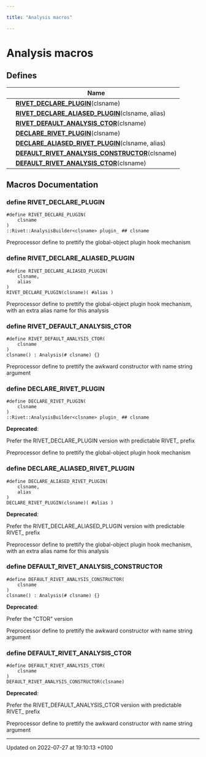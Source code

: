```yaml
---

title: "Analysis macros"

---
```


# Analysis macros



## Defines

|                | Name           |
| -------------- | -------------- |
|  | **[RIVET_DECLARE_PLUGIN](http://example.org/modules/group__anamacros/#define-rivet-declare-plugin)**(clsname)  |
|  | **[RIVET_DECLARE_ALIASED_PLUGIN](http://example.org/modules/group__anamacros/#define-rivet-declare-aliased-plugin)**(clsname, alias)  |
|  | **[RIVET_DEFAULT_ANALYSIS_CTOR](http://example.org/modules/group__anamacros/#define-rivet-default-analysis-ctor)**(clsname)  |
|  | **[DECLARE_RIVET_PLUGIN](http://example.org/modules/group__anamacros/#define-declare-rivet-plugin)**(clsname)  |
|  | **[DECLARE_ALIASED_RIVET_PLUGIN](http://example.org/modules/group__anamacros/#define-declare-aliased-rivet-plugin)**(clsname, alias)  |
|  | **[DEFAULT_RIVET_ANALYSIS_CONSTRUCTOR](http://example.org/modules/group__anamacros/#define-default-rivet-analysis-constructor)**(clsname)  |
|  | **[DEFAULT_RIVET_ANALYSIS_CTOR](http://example.org/modules/group__anamacros/#define-default-rivet-analysis-ctor)**(clsname)  |




## Macros Documentation

### define RIVET_DECLARE_PLUGIN

```
#define RIVET_DECLARE_PLUGIN(
    clsname
)
::Rivet::AnalysisBuilder<clsname> plugin_ ## clsname
```


Preprocessor define to prettify the global-object plugin hook mechanism 


### define RIVET_DECLARE_ALIASED_PLUGIN

```
#define RIVET_DECLARE_ALIASED_PLUGIN(
    clsname,
    alias
)
RIVET_DECLARE_PLUGIN(clsname)( #alias )
```


Preprocessor define to prettify the global-object plugin hook mechanism, with an extra alias name for this analysis 


### define RIVET_DEFAULT_ANALYSIS_CTOR

```
#define RIVET_DEFAULT_ANALYSIS_CTOR(
    clsname
)
clsname() : Analysis(# clsname) {}
```


Preprocessor define to prettify the awkward constructor with name string argument 


### define DECLARE_RIVET_PLUGIN

```
#define DECLARE_RIVET_PLUGIN(
    clsname
)
::Rivet::AnalysisBuilder<clsname> plugin_ ## clsname
```


**Deprecated**: 

Prefer the RIVET_DECLARE_PLUGIN version with predictable RIVET_ prefix 

Preprocessor define to prettify the global-object plugin hook mechanism


### define DECLARE_ALIASED_RIVET_PLUGIN

```
#define DECLARE_ALIASED_RIVET_PLUGIN(
    clsname,
    alias
)
DECLARE_RIVET_PLUGIN(clsname)( #alias )
```


**Deprecated**: 

Prefer the RIVET_DECLARE_ALIASED_PLUGIN version with predictable RIVET_ prefix 

Preprocessor define to prettify the global-object plugin hook mechanism, with an extra alias name for this analysis


### define DEFAULT_RIVET_ANALYSIS_CONSTRUCTOR

```
#define DEFAULT_RIVET_ANALYSIS_CONSTRUCTOR(
    clsname
)
clsname() : Analysis(# clsname) {}
```


**Deprecated**: 

Prefer the "CTOR" version 

Preprocessor define to prettify the awkward constructor with name string argument


### define DEFAULT_RIVET_ANALYSIS_CTOR

```
#define DEFAULT_RIVET_ANALYSIS_CTOR(
    clsname
)
DEFAULT_RIVET_ANALYSIS_CONSTRUCTOR(clsname)
```


**Deprecated**: 

Prefer the RIVET_DEFAULT_ANALYSIS_CTOR version with predictable RIVET_ prefix 

Preprocessor define to prettify the awkward constructor with name string argument




-------------------------------

Updated on 2022-07-27 at 19:10:13 +0100